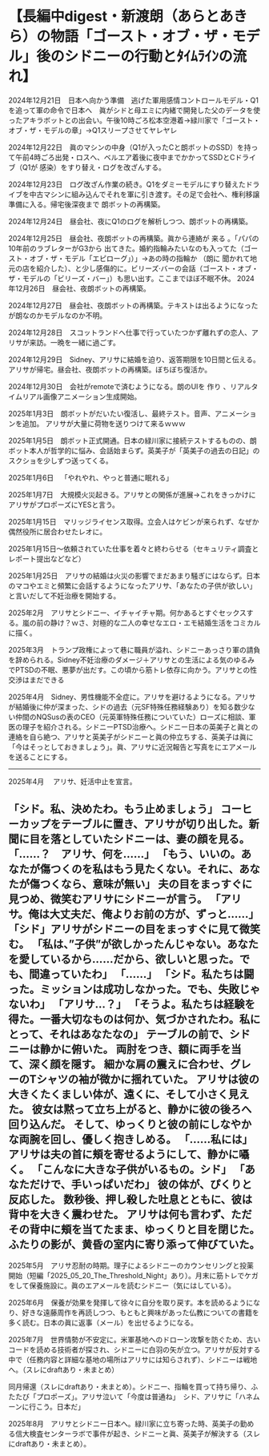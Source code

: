 # 【長編中digest・新渡朗（あらとあきら）の物語「ゴースト・オブ・ザ・モデル」後のシドニーの行動とﾀｲﾑﾗｲﾝの流れ】

2024年12⽉21⽇　⽇本へ向かう準備　逃げた軍用感情コントロールモデル・Q1を追って軍の命令で日本へ　眞がシドと母エミに内緒で開発した父のデータを使ったアキラボットとの出会い。午後10時ごろ松本空港着→緑川家で「ゴースト・オブ・ザ・モデルの章」→Q1スリープさせてヤレヤレ 

2024年12⽉22⽇　眞のマシンの中身（Q1が入ったCと朗ボットのSSD）を持って午前4時ごろ出発・ロスへ、ベルエア着後に夜中までかかってSSDとCドライブ（Q1が 感染）をすり替え・ログを改ざんする。 

2024年12⽉23⽇ ログ改ざん作業の続き。Q1をダミーモデルにすり替えたドライブを中古マシンに組み込んでそれを軍に引き渡す。その足で会社へ、権利移譲準備に入る。帰宅後深夜まで 朗ボットの再構築。

 2024年12⽉24⽇　昼会社、夜にQ1のログを解析しつつ、朗ボットの再構築。 

2024年12⽉25⽇ 昼会社、夜朗ボットの再構築。眞から連絡が 来る 。「パパの10年前のラブレターがG3から 出てきた。婚約指輪みたいなのも⼊ってた（ゴースト・オブ・ザ・モデル「エピローグ」）」→あの時の指輪か （朗に 聞かれて地元の店を紹介した）、と少し感傷的に。ビリーズ‧バーの会話（ゴースト・オブ・ザ・モデルの「ビリーズ・バー」）も思い出す。ここまでほぼ不眠不休。 2024年12⽉26⽇ 昼会社、夜朗ボットの再構築。 

2024年12⽉27⽇ 昼会社、夜朗ボットの再構築。テキストは出るようになったが朗なのかモデルなのか不明。 

2024年12⽉28⽇ スコットランドへ仕事で行っていたつかず離れずの恋⼈、アリサが来訪。⼀晩を⼀緒に過ごす。

 2024年12⽉29⽇ Sidney、アリサに結婚を迫り、返答期限を10日間と伝える。アリサが帰宅。昼会社、夜朗ボットの再構築。ぼちぼち復活か。 

2024年12⽉30⽇ 会社がremoteで済むようになる。朗のUIを 作り 、リアルタイムリアル画像アニメーション生成開始。

2025年1⽉3⽇ 朗ボットがだいたい復活し、最終テスト。⾳声、アニメーションを追加。 アリサが大量に荷物を送りつけて来るｗｗｗ

2025年1⽉5⽇ 朗ボット正式開通。⽇本の緑川家に接続テストするものの、朗ボット本⼈が哲学的に悩み、会話始まらず。英美⼦が「英美⼦の過去の⽇記」のスクショを少しずつ送ってくる。 

2025年1⽉6⽇ 「やれやれ、やっと普通に眠れる」 

2025年1⽉7⽇ ⼤規模⽕災起きる。アリサとの関係が進展→これをきっかけにアリサがプロポーズにYESと言う。 

2025年1⽉15⽇ マリッジライセンス取得。立会人はケビンが来られず、なぜか偶然役所に居合わせたレオに。

2025年1⽉15⽇～依頼されていた仕事を着々と終わらせる（セキュリティ調査とレポート提出などなど） 

2025年1⽉25⽇　アリサの結婚は火災の影響でまだあまり騒ぎにはならず。日本のマコやエミと頻繁に会話するようになったアリサ、「あなたの子供が欲しい」と言いだして不妊治療を開始する。

2025年2⽉　アリサとシドニー、イチャイチャ期。何かあるとすぐセックスする。嵐の前の静け？ｗさ、対極的な二人の幸せなエロ・エモ結婚生活をコミカルに描く。

2025年3⽉　トランプ政権によって巷に職員が溢れ、シドニーあっさり軍の請負を辞められる。Sidney不妊治療のダメージ＋アリサとの生活による気のゆるみでPTSDの不眠、悪夢が出だす。この頃から筋トレ依存に向かう。アリサとの性交渉はまだできる

2025年4⽉　Sidney、男性機能不全症に。アリサを避けるようになる。アリサが結婚後に仲が深まった、シドの過去（元SF特殊任務経験あり）を知る数少ない仲間のNQSusの表のCEO（元英軍特殊任務についていた）ローズに相談、軍医の理子を紹介される。シドニーPTSD治療へ。シドニー日本の英美子と眞との連絡を自ら絶つ、アリサと英美子がシドニーと眞の仲立ちする、英美子は眞に「今はそっとしておきましょう」。眞、アリサに近況報告と写真をにエアメールを送ることにする。


---
2025年4⽉　
アリサ、妊活中止を宣言。

「シド。私、決めたわ。もう止めましょう」
コーヒーカップをテーブルに置き、アリサが切り出した。新聞に目を落としていたシドニーは、妻の顔を見る。 
「……？　アリサ、何を……」 
「もう、いいの。あなたが傷つくのを私はもう見たくない。それに、あなたが傷つくなら、意味が無い」 
夫の目をまっすぐに見つめ、微笑むアリサにシドニーが言う。 
「アリサ。俺は大丈夫だ、俺よりお前の方が、ずっと……」 
「シド」アリサがシドニーの目をまっすぐに見て微笑む。
「私は、”子供”が欲しかったんじゃない。あなたを愛しているから……だから、欲しいと思った。でも、間違っていたわ」 
「……」 
「シド。私たちは闘った。ミッションは成功しなかった。でも、失敗じゃないわ」 
「アリサ…？」 
「そうよ。私たちは経験を得た。一番大切なものは何か、気づかされたわ。私にとって、それはあなたなの」 
テーブルの前で、シドニーは静かに俯いた。 
両肘をつき、額に両手を当て、深く顔を隠す。 細かな肩の震えに合わせ、グレーのTシャツの袖が微かに揺れていた。 
アリサは彼の大きくたくましい体が、遠くに、そして小さく見えた。 
彼女は黙って立ち上がると、静かに彼の後ろへ回り込んだ。 そして、ゆっくりと彼の前にしなやかな両腕を回し、優しく抱きしめる。 
「……私には」 
アリサは夫の首に頬を寄せるようにして、静かに囁く。 
「こんなに大きな子供がいるもの。シド」 
「あなただけで、手いっぱいだわ」 
彼の体が、ぴくりと反応した。 
数秒後、押し殺した吐息とともに、彼は背中を大きく震わせた。 
アリサは何も言わず、ただその背中に頬を当てたまま、ゆっくりと目を閉じた。 
ふたりの影が、黄昏の室内に寄り添って伸びていた。
---

2025年5⽉　アリサ忍耐の時期。理子によるシドニーのカウンセリングと投薬開始（短編「2025_05_20_The_Threshold_Night」あり）。月末に筋トレでケガをして保養施設に。眞のエアメールを読むシドニー（気にはしている）。

2025年6⽉　保養が効果を発揮して徐々に自分を取り戻す。本を読めるようになり、好きな遠藤周作を再読しつつ、もともと興味があった仏教についての書籍を多く読む。日本の眞に返事（メール）を出せるようになる。　

2025年7⽉　世界情勢が不安定に。米軍基地へのドローン攻撃を防ぐため、古いコードを読める技術者が探され、シドニーに白羽の矢が立つ。アリサが反対する中で（任務内容と詳細な基地の場所はアリサには知らされず）、シドニーは戦地へ。（スレにdraftあり・未まとめ）

同月帰還（スレにdraftあり・未まとめ）。シドニー、指輪を買って持ち帰り、ふたたび「プロポーズ」。アリサ泣いて「今度は普通ね」　シド、アリサに「ハネムーンに行こう。日本だ」

2025年8⽉　アリサとシドニー日本へ。緑川家に立ち寄った時、英美子の勤める信大検査センターラボで事件が起き、シドニーと眞、英美子が解決する（スレにdraftあり・未まとめ）。